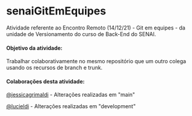 # senaiGitEmEquipes
Atividade referente ao Encontro Remoto (14/12/21) - Git em equipes - da unidade de Versionamento do curso de Back-End do SENAI. 

#### Objetivo da atividade: 
Trabalhar colaborativamente no mesmo repositório que um outro colega usando os recursos de branch e trunk.

#### Colaborações desta atividade:
[@jessicagrimaldi](https://github.com/jessicagrimaldi) - Alterações realizadas em "main"

[@lucieldi](https://github.com/lucieldi) - Alterações realizadas em "development"
